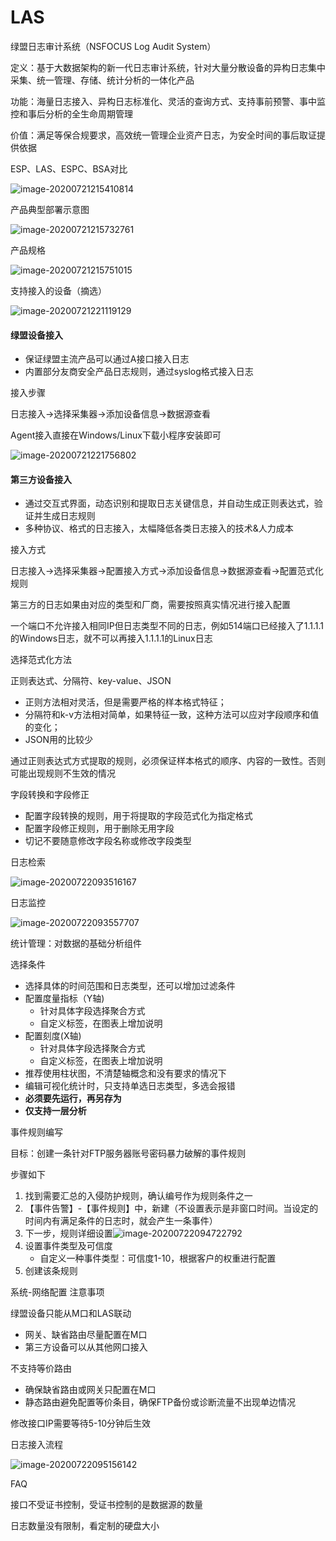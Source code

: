 # LAS

绿盟日志审计系统（NSFOCUS Log Audit System）

定义：基于大数据架构的新一代日志审计系统，针对大量分散设备的异构日志集中采集、统一管理、存储、统计分析的一体化产品

功能：海量日志接入、异构日志标准化、灵活的查询方式、支持事前预警、事中监控和事后分析的全生命周期管理

价值：满足等保合规要求，高效统一管理企业资产日志，为安全时间的事后取证提供依据

ESP、LAS、ESPC、BSA对比

![image-20200721215410814](E:\Typora\Image\image-20200721215410814.png)

产品典型部署示意图

![image-20200721215732761](E:\Typora\Image\image-20200721215732761.png)

产品规格

![image-20200721215751015](E:\Typora\Image\image-20200721215751015.png)

支持接入的设备（摘选）

![image-20200721221119129](E:\Typora\Image\image-20200721221119129.png)

#### 绿盟设备接入

- 保证绿盟主流产品可以通过A接口接入日志
- 内置部分友商安全产品日志规则，通过syslog格式接入日志

接入步骤

日志接入->选择采集器->添加设备信息->数据源查看

Agent接入直接在Windows/Linux下载小程序安装即可

![image-20200721221756802](E:\Typora\Image\image-20200721221756802.png)

#### 第三方设备接入

- 通过交互式界面，动态识别和提取日志关键信息，并自动生成正则表达式，验证并生成日志规则
- 多种协议、格式的日志接入，太幅降低各类日志接入的技术&人力成本

接入方式

日志接入->选择采集器->配置接入方式->添加设备信息->数据源查看->配置范式化规则

第三方的日志如果由对应的类型和厂商，需要按照真实情况进行接入配置

一个端口不允许接入相同IP但日志类型不同的日志，例如514端口已经接入了1.1.1.1的Windows日志，就不可以再接入1.1.1.1的Linux日志

选择范式化方法

正则表达式、分隔符、key-value、JSON

- 正则方法相对灵活，但是需要严格的样本格式特征；
- 分隔符和k-v方法相对简单，如果特征一致，这种方法可以应对字段顺序和值的变化；
- JSON用的比较少

通过正则表达式方式提取的规则，必须保证样本格式的顺序、内容的一致性。否则可能出现规则不生效的情况

字段转换和字段修正

- 配置字段转换的规则，用于将提取的字段范式化为指定格式
- 配置字段修正规则，用于删除无用字段
- 切记不要随意修改字段名称或修改字段类型

日志检索

![image-20200722093516167](E:\Typora\Image\image-20200722093516167.png)

日志监控

![image-20200722093557707](E:\Typora\Image\image-20200722093557707.png)

统计管理：对数据的基础分析组件

选择条件

- 选择具体的时间范围和日志类型，还可以增加过滤条件
- 配置度量指标（Y轴)
    - 针对具体字段选择聚合方式
    - 自定义标签，在图表上增加说明
- 配置刻度(X轴)
    - 针对具体字段选择聚合方式
    - 自定义标签，在图表上增加说明
- 推荐使用柱状图，不清楚轴概念和没有要求的情况下
- 编辑可视化统计时，只支持单选日志类型，多选会报错
- **必须要先运行，再另存为**
- **仅支持一层分析**



事件规则编写

目标：创建一条针对FTP服务器账号密码暴力破解的事件规则

步骤如下

1. 找到需要汇总的入侵防护规则，确认编号作为规则条件之一
2. 【事件告警】-【事件规则】中，新建（不设置表示是非窗口时间。当设定的时间内有满足条件的日志时，就会产生一条事件）
3. 下一步，规则详细设置![image-20200722094722792](E:\Typora\Image\image-20200722094722792.png)
4. 设置事件类型及可信度
    - 自定义一种事件类型：可信度1-10，根据客户的权重进行配置
5. 创建该条规则



系统-网络配置 注意事项

绿盟设备只能从M口和LAS联动

- 网关、缺省路由尽量配置在M口
- 第三方设备可以从其他网口接入

不支持等价路由

- 确保缺省路由或网关只配置在M口
- 静态路由避免配置等价条目，确保FTP备份或诊断流量不出现单边情况

修改接口IP需要等待5-10分钟后生效

日志接入流程

![image-20200722095156142](E:\Typora\Image\image-20200722095156142.png)

FAQ

接口不受证书控制，受证书控制的是数据源的数量

日志数量没有限制，看定制的硬盘大小

